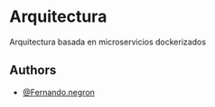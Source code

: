 # Arquitectura

Arquitectura basada en microservicios dockerizados


## Authors

- [@Fernando.negron](http://192.168.6.66/fernando.negron)